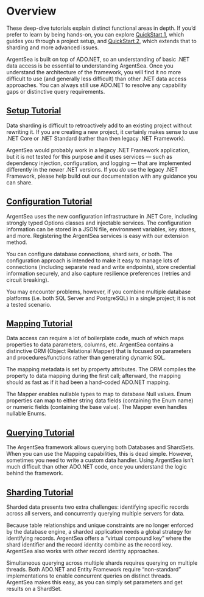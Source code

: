 ﻿# Overview

These deep-dive tutorials explain distinct functional areas in depth. If you’d prefer to learn by being hands-on, you can explore [QuickStart 1](quickstart1.md), which guides you through a project setup, and [QuickStart 2](quickstart2.md), which extends that to sharding and more advanced issues.

ArgentSea is built on top of ADO.NET, so an understanding of basic .NET data access is be essential to understanding ArgentSea. Once you understand the architecture of the framework, you will find it no more difficult to use (and generally less difficult) than other .NET data access approaches. You can always still use ADO.NET to resolve any capability gaps or distinctive query requirements.

## [Setup Tutorial](setup.md)

Data sharding is difficult to retroactively add to an existing project without rewriting it. If you are creating a new project, it certainly makes sense to use .NET Core or .NET Standard (rather than then legacy .NET Framework).

ArgentSea would probably work in a legacy .NET Framework application, but it is not tested for this purpose and it uses services — such as dependency injection, configuration, and logging — that are implemented differently in the newer .NET versions. If you *do* use the legacy .NET Framework, please help build out our documentation with any guidance you can share.

## [Configuration Tutorial](configuration.md)

ArgentSea uses the new configuration infrastructure in .NET Core, including strongly typed Options classes and injectable services. The configuration information can be stored in a JSON file, environment variables, key stores, and more. Registering the ArgentSea services is easy with our extension method.

You can configure database connections, shard sets, or both. The configuration approach is intended to make it easy to manage lots of connections (including separate read and write endpoints), store credential information securely, and also capture resilience preferences (retries and circuit breaking).

You may encounter problems, however, if you combine multiple database platforms (i.e. both SQL Server and PostgreSQL) in a single project; it is not a tested scenario.

## [Mapping Tutorial](mapping.md)

Data access can require a lot of boilerplate code, much of which maps properties to data parameters, columns, etc. ArgentSea contains a distinctive ORM (Object Relational Mapper) that is focused on parameters and procedures/functions rather than generating dynamic SQL.

The mapping metadata is set by property attributes. The ORM compiles the property to data mapping during the first call; afterward, the mapping should as fast as if it had been a hand-coded ADO.NET mapping.

The Mapper enables nullable types to map to database Null values. Enum properties can map to either string data fields (containing the Enum name) or numeric fields (containing the base value). The Mapper even handles nullable Enums.

## [Querying Tutorial](querying.md)

The ArgentSea framework allows querying both Databases and ShardSets. When you can use the Mapping capabilities, this is dead simple. However, sometimes you need to write a custom data handler. Using ArgentSea isn’t much difficult than other ADO.NET code, once you understand the logic behind the framework.

## [Sharding Tutorial](sharding.md)

Sharded data presents two extra challenges: identifying specific records across all servers, and concurrently querying multiple servers for data.

Because table relationships and unique constraints are no longer enforced by the database engine, a sharded application needs a global strategy for identifying records. ArgentSea offers a “virtual compound key” where the shard identifier and the record identity combine as the record key. ArgentSea also works with other record identity approaches.

Simultaneous querying across multiple shards requires querying on multiple threads. Both ADO.NET and Entity Framework require “non-standard” implementations to enable concurrent queries on distinct threads. ArgentSea makes this easy, as you can simply set parameters and get results on a ShardSet.